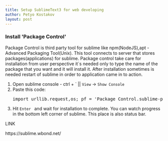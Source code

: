 ```yaml
---
title: Setup SublimeText3 for web developing
author: Petyo Kostakov
layout: post
---
```


<h3>Install 'Package Control'</h3>
<p>
Package Control is third party tool for sublime like npm(NodeJS),apt - Advanced Packaging Tool(Unix). This tool connects to server that stores packages(applications) for sublime. Package control take care for installation from user perspective it`s needed only to type the name of the package that you want and it will install it. After installation sometimes is needed restart of sublime in order to application came in to action.
</p>
<ol>
	<li>Open sublime console - ctrl + ` ||  <code>View</code> ->  <code>Show Console</code></li>
	<li>Paste this code:<pre>import urllib.request,os; pf = 'Package Control.sublime-package'; ipp = sublime.installed_packages_path(); urllib.request.install_opener( urllib.request.build_opener( urllib.request.ProxyHandler()) ); open(os.path.join(ipp, pf), 'wb').write(urllib.request.urlopen( 'http://sublime.wbond.net/' + pf.replace(' ','%20')).read())</pre></li>
	<li>Hit  <code>Enter </code> and wait for installation to complete. You can watch progress in the bottom left corner of sublime. This place is also status bar.</li>
</ol>
<p class="link-tab">LINK</p>https://sublime.wbond.net/
